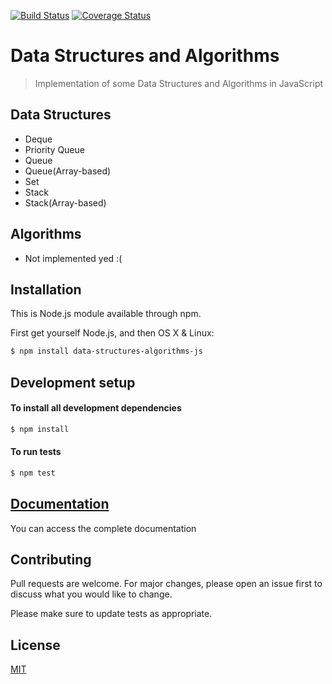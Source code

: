 [![Build Status](https://travis-ci.com/fenatan/data-structures-algorithms-js.svg?branch=master)](https://travis-ci.com/fenatan/data-structures-algorithms-js)
[![Coverage Status](https://coveralls.io/repos/github/fenatan/data-structures-algorithms-js/badge.svg)](https://coveralls.io/github/fenatan/data-structures-algorithms-js)

# Data Structures and Algorithms
>Implementation of some Data Structures and Algorithms in JavaScript

## Data Structures
- Deque
- Priority Queue
- Queue
- Queue(Array-based)
- Set
- Stack
- Stack(Array-based)

## Algorithms
  - Not implemented yed :(
 
## Installation

This is Node.js module available through npm.

First get yourself Node.js, and then
OS X & Linux:

```sh
$ npm install data-structures-algorithms-js
```

## Development setup

#### To install all development dependencies

```sh
$ npm install
```

#### To run tests

```sh
$ npm test
```

## [Documentation](https://google.com)
You can access the complete documentation

## Contributing
Pull requests are welcome. For major changes, please open an issue first to discuss what you would like to change.

Please make sure to update tests as appropriate.

## License
[MIT](https://choosealicense.com/licenses/mit/)
